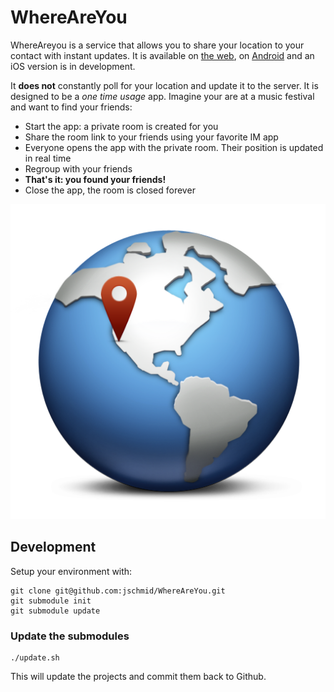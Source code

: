 # WhereAreYou

WhereAreyou is a service that allows you to share your location to your contact with instant updates. It is available on [the web](http://goo.gl/U0yzI), on [Android](http://goo.gl/fDa2g) and an iOS version is in development.

It **does not** constantly poll for your location and update it to the server. It is designed to be a *one time usage* app. Imagine your are at a music festival and want to find your friends:

* Start the app: a private room is created for you
* Share the room link to your friends using your favorite IM app
* Everyone opens the app with the private room. Their position is updated in real time
* Regroup with your friends
* **That's it: you found your friends!**
* Close the app, the room is closed forever

![Where Are You logo](assets/logo.png)

## Development

Setup your environment with:

    git clone git@github.com:jschmid/WhereAreYou.git
    git submodule init
    git submodule update

### Update the submodules

    ./update.sh

This will update the projects and commit them back to Github.
